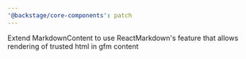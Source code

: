 ```yaml
---
'@backstage/core-components': patch
---
```


Extend MarkdownContent to use ReactMarkdown's feature that allows rendering of trusted html in gfm content

